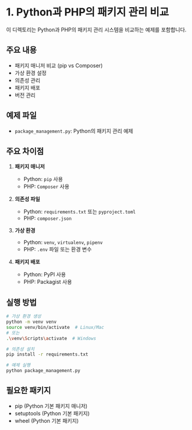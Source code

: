 # 1. Python과 PHP의 패키지 관리 비교

이 디렉토리는 Python과 PHP의 패키지 관리 시스템을 비교하는 예제를 포함합니다.

## 주요 내용

- 패키지 매니저 비교 (pip vs Composer)
- 가상 환경 설정
- 의존성 관리
- 패키지 배포
- 버전 관리

## 예제 파일

- `package_management.py`: Python의 패키지 관리 예제

## 주요 차이점

1. **패키지 매니저**
   - Python: `pip` 사용
   - PHP: `Composer` 사용

2. **의존성 파일**
   - Python: `requirements.txt` 또는 `pyproject.toml`
   - PHP: `composer.json`

3. **가상 환경**
   - Python: `venv`, `virtualenv`, `pipenv`
   - PHP: `.env` 파일 또는 환경 변수

4. **패키지 배포**
   - Python: PyPI 사용
   - PHP: Packagist 사용

## 실행 방법

```bash
# 가상 환경 생성
python -m venv venv
source venv/bin/activate  # Linux/Mac
# 또는
.\venv\Scripts\activate  # Windows

# 의존성 설치
pip install -r requirements.txt

# 예제 실행
python package_management.py
```

## 필요한 패키지

- pip (Python 기본 패키지 매니저)
- setuptools (Python 기본 패키지)
- wheel (Python 기본 패키지) 